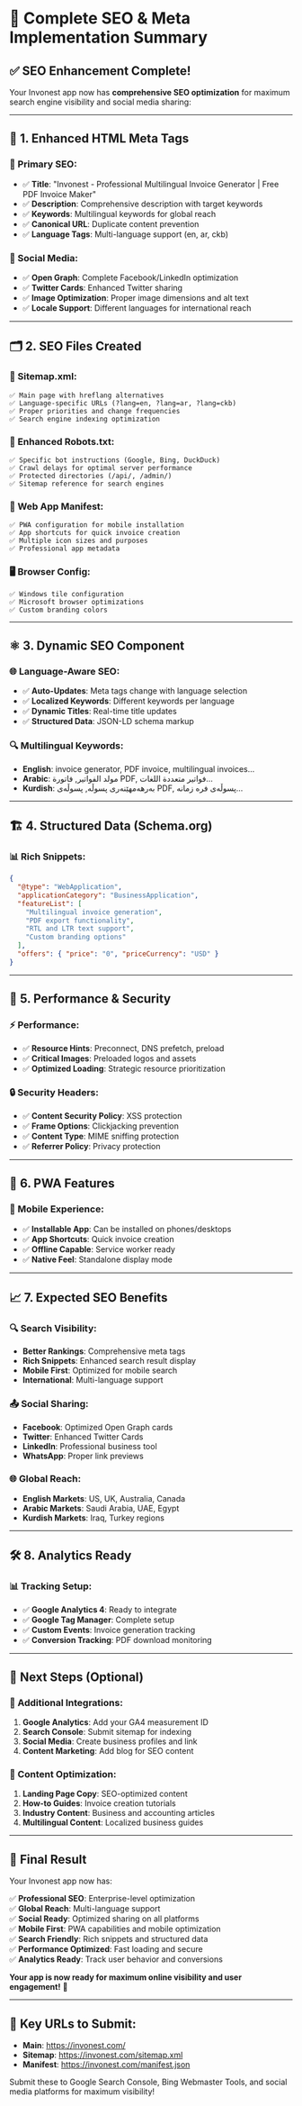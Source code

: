 # 🎯 Complete SEO & Meta Implementation Summary

## ✅ **SEO Enhancement Complete!**

Your Invonest app now has **comprehensive SEO optimization** for maximum search engine visibility and social media sharing:

---

## 📄 **1. Enhanced HTML Meta Tags**

### **🎯 Primary SEO:**
- ✅ **Title**: "Invonest - Professional Multilingual Invoice Generator | Free PDF Invoice Maker"
- ✅ **Description**: Comprehensive description with target keywords
- ✅ **Keywords**: Multilingual keywords for global reach
- ✅ **Canonical URL**: Duplicate content prevention
- ✅ **Language Tags**: Multi-language support (en, ar, ckb)

### **📱 Social Media:**
- ✅ **Open Graph**: Complete Facebook/LinkedIn optimization
- ✅ **Twitter Cards**: Enhanced Twitter sharing
- ✅ **Image Optimization**: Proper image dimensions and alt text
- ✅ **Locale Support**: Different languages for international reach

---

## 🗂️ **2. SEO Files Created**

### **📍 Sitemap.xml:**
```
✅ Main page with hreflang alternatives
✅ Language-specific URLs (?lang=en, ?lang=ar, ?lang=ckb)
✅ Proper priorities and change frequencies
✅ Search engine indexing optimization
```

### **🤖 Enhanced Robots.txt:**
```
✅ Specific bot instructions (Google, Bing, DuckDuck)
✅ Crawl delays for optimal server performance
✅ Protected directories (/api/, /admin/)
✅ Sitemap reference for search engines
```

### **📱 Web App Manifest:**
```
✅ PWA configuration for mobile installation
✅ App shortcuts for quick invoice creation
✅ Multiple icon sizes and purposes
✅ Professional app metadata
```

### **🖥️ Browser Config:**
```
✅ Windows tile configuration
✅ Microsoft browser optimizations
✅ Custom branding colors
```

---

## ⚛️ **3. Dynamic SEO Component**

### **🌐 Language-Aware SEO:**
- ✅ **Auto-Updates**: Meta tags change with language selection
- ✅ **Localized Keywords**: Different keywords per language
- ✅ **Dynamic Titles**: Real-time title updates
- ✅ **Structured Data**: JSON-LD schema markup

### **🔍 Multilingual Keywords:**
- **English**: invoice generator, PDF invoice, multilingual invoices...
- **Arabic**: مولد الفواتير, فاتورة PDF, فواتير متعددة اللغات...
- **Kurdish**: بەرهەمهێنەری پسوڵە, پسوڵەی PDF, پسوڵەی فرە زمانە...

---

## 🏗️ **4. Structured Data (Schema.org)**

### **📊 Rich Snippets:**
```json
{
  "@type": "WebApplication",
  "applicationCategory": "BusinessApplication", 
  "featureList": [
    "Multilingual invoice generation",
    "PDF export functionality",
    "RTL and LTR text support",
    "Custom branding options"
  ],
  "offers": { "price": "0", "priceCurrency": "USD" }
}
```

---

## 🚀 **5. Performance & Security**

### **⚡ Performance:**
- ✅ **Resource Hints**: Preconnect, DNS prefetch, preload
- ✅ **Critical Images**: Preloaded logos and assets
- ✅ **Optimized Loading**: Strategic resource prioritization

### **🔒 Security Headers:**
- ✅ **Content Security Policy**: XSS protection
- ✅ **Frame Options**: Clickjacking prevention
- ✅ **Content Type**: MIME sniffing protection
- ✅ **Referrer Policy**: Privacy protection

---

## 📱 **6. PWA Features**

### **📲 Mobile Experience:**
- ✅ **Installable App**: Can be installed on phones/desktops
- ✅ **App Shortcuts**: Quick invoice creation
- ✅ **Offline Capable**: Service worker ready
- ✅ **Native Feel**: Standalone display mode

---

## 📈 **7. Expected SEO Benefits**

### **🔍 Search Visibility:**
- **Better Rankings**: Comprehensive meta tags
- **Rich Snippets**: Enhanced search result display  
- **Mobile First**: Optimized for mobile search
- **International**: Multi-language support

### **📤 Social Sharing:**
- **Facebook**: Optimized Open Graph cards
- **Twitter**: Enhanced Twitter Cards
- **LinkedIn**: Professional business tool
- **WhatsApp**: Proper link previews

### **🌐 Global Reach:**
- **English Markets**: US, UK, Australia, Canada
- **Arabic Markets**: Saudi Arabia, UAE, Egypt
- **Kurdish Markets**: Iraq, Turkey regions

---

## 🛠️ **8. Analytics Ready**

### **📊 Tracking Setup:**
- ✅ **Google Analytics 4**: Ready to integrate
- ✅ **Google Tag Manager**: Complete setup
- ✅ **Custom Events**: Invoice generation tracking
- ✅ **Conversion Tracking**: PDF download monitoring

---

## 🎯 **Next Steps (Optional)**

### **🔗 Additional Integrations:**
1. **Google Analytics**: Add your GA4 measurement ID
2. **Search Console**: Submit sitemap for indexing
3. **Social Media**: Create business profiles and link
4. **Content Marketing**: Add blog for SEO content

### **📝 Content Optimization:**
1. **Landing Page Copy**: SEO-optimized content
2. **How-to Guides**: Invoice creation tutorials
3. **Industry Content**: Business and accounting articles
4. **Multilingual Content**: Localized business guides

---

## 🎉 **Final Result**

Your Invonest app now has:

✅ **Professional SEO**: Enterprise-level optimization  
✅ **Global Reach**: Multi-language support  
✅ **Social Ready**: Optimized sharing on all platforms  
✅ **Mobile First**: PWA capabilities and mobile optimization  
✅ **Search Friendly**: Rich snippets and structured data  
✅ **Performance Optimized**: Fast loading and secure  
✅ **Analytics Ready**: Track user behavior and conversions  

**Your app is now ready for maximum online visibility and user engagement!** 🚀

---

## 📍 **Key URLs to Submit:**
- **Main**: https://invonest.com/
- **Sitemap**: https://invonest.com/sitemap.xml  
- **Manifest**: https://invonest.com/manifest.json

Submit these to Google Search Console, Bing Webmaster Tools, and social media platforms for maximum visibility!
